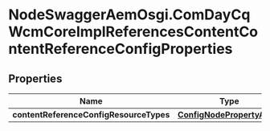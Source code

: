 # NodeSwaggerAemOsgi.ComDayCqWcmCoreImplReferencesContentContentReferenceConfigProperties

## Properties
Name | Type | Description | Notes
------------ | ------------- | ------------- | -------------
**contentReferenceConfigResourceTypes** | [**ConfigNodePropertyArray**](ConfigNodePropertyArray.md) |  | [optional] 


